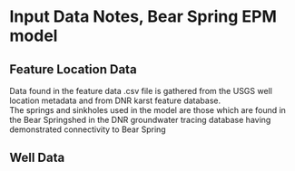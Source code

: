 # Input Data Notes, Bear Spring EPM model

## Feature Location Data
Data found in the feature data .csv file is gathered from the USGS well location metadata and from DNR karst feature database.  
The springs and sinkholes used in the model are those which are found in the Bear Springshed in the DNR groundwater tracing database having demonstrated connectivity to Bear Spring

## Well Data